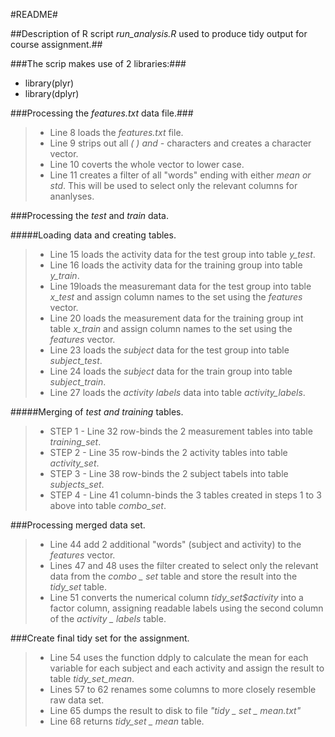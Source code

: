 
#README#


##Description of R script *run_analysis.R* used to produce tidy output for course assignment.##


###The scrip makes use of 2 libraries:###

*	library(plyr)
*	library(dplyr)

###Processing the *features.txt* data file.###

> * Line 8 loads the *features.txt* file.
> * Line 9 strips out all *( ) and -* characters and creates a character vector.
> * Line 10 coverts the whole vector to lower case.
> * Line 11 creates a filter of all "words" ending with either *mean or std*.  This will be 
> used to select only the relevant columns for ananlyses.


###Processing the *test* and *train* data.

#####Loading data and creating tables.

>  * Line 15 loads the activity data for the test group into table *y_test*.
>  * Line 16 loads the activity data for the training group into table *y_train*.
>  * Line 19loads the measuremant data for the test group into table *x_test* and assign 
>  column names to the set using the *features* vector.
>  * Line 20 loads the measurement data for the training group int table *x_train* and assign 
>  column names to the set using the *features* vector.
> * Line 23 loads the *subject* data for the test group into table *subject_test*.
> * Line 24 loads the *subject* data for the train group into table *subject_train*.
> * Line 27 loads the *activity labels* data into table *activity_labels*.

#####Merging of *test and training* tables.

> * STEP 1 - Line 32 row-binds the 2 measurement tables into table *training_set*.
> * STEP 2 - Line 35 row-binds the 2 activity tables into table *activity_set*.
> * STEP 3 - Line 38 row-binds the 2 subject tabels into table *subjects_set*.
> * STEP 4 - Line 41 column-binds the 3 tables created in steps 1 to 3 above into table 
> *combo_set*.

###Processing merged data set.

> * Line 44 add 2 additional "words" (subject and activity) to the *features* vector.
> * Lines 47 and 48 uses the filter created to select only the relevant data from the 
> *combo _ set* table and store the result into the *tidy_set* table.
> * Line 51 converts the numerical column *tidy_set$activity* into a factor column, assigning 
> readable labels using the second column of the *activity _ labels* table.

###Create final tidy set for the assignment.

> * Line 54 uses the function ddply to calculate the mean for each variable for each subject and each activity 
> and assign the result to table *tidy_set_mean*.
> * Lines 57 to 62 renames some columns to more closely resemble raw data set.
> * Line 65 dumps the result to disk to file *"tidy _ set _ mean.txt"*
> * Line 68 returns *tidy_set _ mean* table. 

